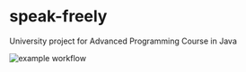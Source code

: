 # speak-freely
University project for Advanced Programming Course in Java

![example workflow](https://github.com/Matthew7064/speak-freely/actions/workflows/main.yml/badge.svg)
